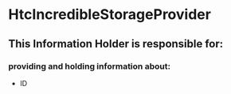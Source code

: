 # HtcIncredibleStorageProvider
## This Information Holder is responsible for:
### providing and holding information about: 
* ID
